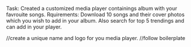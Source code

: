 Task: Created a customized media player containings album with your favrouite songs. Rquirements: Download 10 songs and their cover photos which you wish to add in your album. Also search for top 5 trendings and can add in your player.

//create a unique name and logo for you media player. //follow boilerplate

